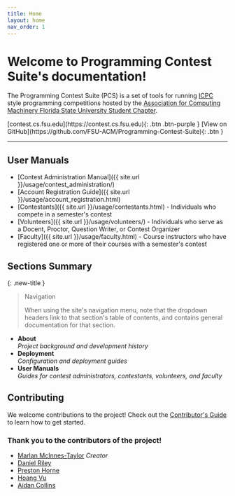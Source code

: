 ```yaml
---
title: Home
layout: home
nav_order: 1
---
```


# Welcome to Programming Contest Suite's documentation!

The Programming Contest Suite (PCS) is a set of tools for running [ICPC](https://icpc.global) style programming competitions hosted by the [Association for Computing Machinery Florida State University Student Chapter](https://fsu.acm.org). 

<span class="fs-5">
    [contest.cs.fsu.edu](https://contest.cs.fsu.edu){: .btn .btn-purple }
    [View on GitHub](https://github.com/FSU-ACM/Programming-Contest-Suite){: .btn }
</span>

<hr>

## User Manuals
- [Contest Administration Manual]({{ site.url }}/usage/contest_administration/)
- [Account Registration Guide]({{ site.url }}/usage/account_registration.html)
- [Contestants]({{ site.url }}/usage/contestants.html) - Individuals who compete in a semester's contest  
- [Volunteers]({{ site.url }}/usage/volunteers/) - Individuals who serve as a Docent, Proctor, Question Writer, or Contest Organizer  
- [Faculty]({{ site.url }}/usage/faculty.html) - Course instructors who have registered one or more of their courses with a semester's contest

## Sections Summary

{: .new-title }
> Navigation
>
> When using the site's navigation menu, note that the dropdown headers link to that section's table of contents, and contains general documentation for that section.

- **About**  
    *Project background and development history*
- **Deployment**  
    *Configuration and deployment guides*
- **User Manuals**  
    *Guides for contest administrators, contestants, volunteers, and faculty*

## Contributing

We welcome contributions to the project! Check out the [Contributor's Guide](https://github.com/FSU-ACM/Programming-Contest-Suite/blob/main/CONTRIBUTING.md) to learn how to get started.

### Thank you to the contributors of the project!

- [Marlan McInnes-Taylor](https://github.com/mmcinnestaylor) *Creator*
- [Daniel Riley](https://github.com/danielmriley) 
- [Preston Horne](https://github.com/prestonmhorne)
- [Hoang Vu](https://github.com/hoangvu5)
- [Aidan Collins](https://github.com/getsbuffer)
